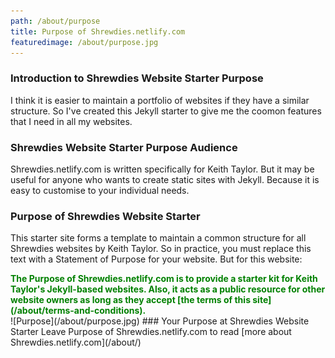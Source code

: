 ```yaml
---
path: /about/purpose
title: Purpose of Shrewdies.netlify.com
featuredimage: /about/purpose.jpg
---
```

### Introduction to Shrewdies Website Starter Purpose
I think it is easier to maintain a portfolio of websites if they have a similar structure. So I've created this Jekyll starter to give me the coomon features that I need in all my websites.
### Shrewdies Website Starter Purpose Audience
Shrewdies.netlify.com is written specifically for Keith Taylor. But it may be useful for anyone who wants to create static sites with Jekyll. Because it is easy to customise to your individual needs.
### Purpose of Shrewdies Website Starter
This starter site forms a template to maintain a common structure for all Shrewdies websites by Keith Taylor. So in practice, you must replace this text with a Statement of Purpose for your website. But for this website:
<div style="color:green;font-weight:bold">The Purpose of Shrewdies.netlify.com is to provide a starter kit for Keith Taylor's Jekyll-based websites. Also, it acts as a public resource for other website owners as long as they accept [the terms of this site](/about/terms-and-conditions).</div>
![Purpose](/about/purpose.jpg)
### Your Purpose at Shrewdies Website Starter
Leave Purpose of Shrewdies.netlify.com to read [more about Shrewdies.netlify.com](/about/)
